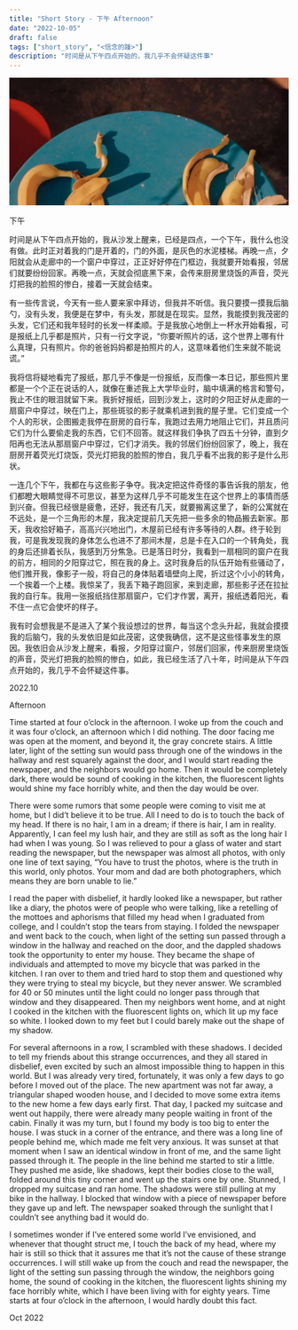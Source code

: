 ```yaml
---
title: "Short Story - 下午 Afternoon"
date: "2022-10-05"
draft: false
tags: ["short_story", "<信念的踵>"]
description: "时间是从下午四点开始的，我几乎不会怀疑这件事"
---
```

![img](./images/head.jpg)

下午  

时间是从下午四点开始的，我从沙发上醒来，已经是四点，一个下午，我什么也没有做。此时正对着我的门是开着的，门的外面，是灰色的水泥楼梯。再晚一点，夕阳就会从走廊中的一个窗户中穿过，正正好好停在门框边，我就要开始看报，邻居们就要纷纷回家。再晚一点，天就会彻底黑下来，会传来厨房里烧饭的声音，荧光灯把我的脸照的惨白，接着一天就会结束。  

有一些传言说，今天有一些人要来家中拜访，但我并不听信。我只要摸一摸我后脑勺，没有头发，我便是在梦中，有头发，那就是在现实。显然，我能摸到我茂密的头发，它们还和我年轻时的长发一样柔顺。于是我放心地倒上一杯水开始看报，可是报纸上几乎都是照片，只有一行文字说，“你要听照片的话，这个世界上哪有什么真理，只有照片。你的爸爸妈妈都是拍照片的人，这意味着他们生来就不能说谎。”  

我将信将疑地看完了报纸，那几乎不像是一份报纸，反而像一本日记，那些照片里都是一个个正在说话的人，就像在重述我上大学毕业时，脑中填满的格言和警句，我止不住的眼泪就留下来。我折好报纸，回到沙发上，这时的夕阳正好从走廊的一扇窗户中穿过，映在门上，那些斑驳的影子就乘机进到我的屋子里。它们变成一个个人的形状，企图搬走我停在厨房的自行车，我跑过去用力地阻止它们，并且质问它们为什么要偷走我的东西，它们不回答。就这样我们争执了四五十分钟，直到夕阳再也无法从那扇窗户中穿过，它们才消失。我的邻居们纷纷回家了，晚上，我在厨房开着荧光灯烧饭，荧光灯把我的脸照的惨白，我几乎看不出我的影子是什么形状。  

一连几个下午，我都在与这些影子争夺。我决定把这件奇怪的事告诉我的朋友，他们都瞪大眼睛觉得不可思议，甚至为这样几乎不可能发生在这个世界上的事情而感到兴奋。但我已经很是疲惫，还好，我还有几天，就要搬离这里了，新的公寓就在不远处，是一个三角形的木屋，我决定提前几天先把一些多余的物品搬去新家。那天，我收拾好箱子，高高兴兴地出门，木屋前已经有许多等待的人群。终于轮到我，可是我发现我的身体怎么也进不了那间木屋，总是卡在入口的一个转角处，我的身后还排着长队，我感到万分焦急。已是落日时分，我看到一扇相同的窗户在我的前方，相同的夕阳穿过它，照在我的身上。这时我身后的队伍开始有些骚动了，他们推开我，像影子一般，将自己的身体贴着墙壁向上爬，折过这个小小的转角，一个挨着一个上楼。我惊呆了，我丢下箱子跑回家，来到走廊，那些影子还在拉扯我的自行车。我用一张报纸挡住那扇窗户，它们才作罢，离开，报纸透着阳光，看不住一点它会使坏的样子。  

我有时会想我是不是进入了某个我设想过的世界，每当这个念头升起，我就会摸摸我的后脑勺，我的头发依旧是如此茂密，这使我确信，这不是这些怪事发生的原因。我依旧会从沙发上醒来，看报，夕阳穿过窗户，邻居们回家，传来厨房里烧饭的声音，荧光灯把我的脸照的惨白，如此，我已经生活了八十年，时间是从下午四点开始的，我几乎不会怀疑这件事。  

2022.10


Afternoon

Time started at four o’clock in the afternoon. I woke up from the couch and it was four o’clock, an afternoon which I did nothing. The door facing me was open at the moment, and beyond it, the gray concrete stairs. A little later, light of the setting sun would pass through one of the windows in the hallway and rest squarely against the door, and I would start reading the newspaper, and the neighbors would go home. Then it would be completely dark, there would be sound of cooking in the kitchen, the fluorescent lights would shine my face horribly white, and then the day would be over.

There were some rumors that some people were coming to visit me at home, but I did’t believe it to be true. All I need to do is to touch the back of my head. If there is no hair, I am in a dream; if there is hair, I am in reality. Apparently, I can feel my lush hair, and they are still as soft as the long hair I had when I was young. So I was relieved to pour a glass of water and start reading the newspaper, but the newspaper was almost all photos, with only one line of text saying, “You have to trust the photos, where is the truth in this world, only photos. Your mom and dad are both photographers, which means they are born unable to lie.”

I read the paper with disbelief, it hardly looked like a newspaper, but rather like a diary, the photos were of people who were talking, like a retelling of the mottoes and aphorisms that filled my head when I graduated from college, and I couldn’t stop the tears from staying. I folded the newspaper and went back to the couch, when light of the setting sun passed through a window in the hallway and reached on the door, and the dappled shadows took the opportunity to enter my house. They became the shape of individuals and attempted to move my bicycle that was parked in the kitchen. I ran over to them and tried hard to stop them and questioned why they were trying to steal my bicycle, but they never answer. We scrambled for 40 or 50 minutes until the light could no longer pass through that window and they disappeared. Then my neighbors went home, and at night I cooked in the kitchen with the fluorescent lights on, which lit up my face so white. I looked down to my feet but I could barely make out the shape of my shadow.

For several afternoons in a row, I scrambled with these shadows. I decided to tell my friends about this strange occurrences, and they all stared in disbelief, even excited by such an almost impossible thing to happen in this world. But I was already very tired, fortunately, it was only a few days to go before I moved out of the place. The new apartment was not far away, a triangular shaped wooden house, and I decided to move some extra items to the new home a few days early first. That day, I packed my suitcase and went out happily, there were already many people waiting in front of the cabin. Finally it was my turn, but I found my body is too big to enter the house. I was stuck in a corner of the entrance, and there was a long line of people behind me, which made me felt very anxious. It was sunset at that moment when I saw an identical window in front of me, and the same light passed through it. The people in the line behind me started to stir a little. They pushed me aside, like shadows, kept their bodies close to the wall, folded around this tiny corner and went up the stairs one by one. Stunned, I dropped my suitcase and ran home. The shadows were still pulling at my bike in the hallway. I blocked that window with a piece of newspaper before they gave up and left. The newspaper soaked through the sunlight that I couldn’t see anything bad it would do.

I sometimes wonder if I’ve entered some world I’ve envisioned, and whenever that thought struct me, I touch the back of my head, where my hair is still so thick that it assures me that it’s not the cause of these strange occurrences. I will still wake up from the couch and read the newspaper, the light of the setting sun passing through the window, the neighbors going home, the sound of cooking in the kitchen, the fluorescent lights shining my face horribly white, which I have been living with for eighty years. Time starts at four o’clock in the afternoon, I would hardly doubt this fact.

Oct 2022
